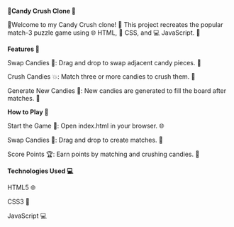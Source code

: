 **🍬Candy Crush Clone 🍭**

🎉Welcome to my Candy Crush clone! 🎉 This project recreates the popular match-3 puzzle game using 🌐 HTML, 🎨 CSS, and 💻 JavaScript. 🍬

**Features 🌟**

Swap Candies 🔄: Drag and drop to swap adjacent candy pieces. 🍭

Crush Candies 💥: Match three or more candies to crush them. 🍬

Generate New Candies 🎉: New candies are generated to fill the board after matches. 🍭

**How to Play 🍭**

Start the Game 🚀: Open index.html in your browser. 🌐

Swap Candies 🍬: Drag and drop to create matches. 🔄

Score Points 🏆: Earn points by matching and crushing candies. 🍭

**Technologies Used 💻**

HTML5 🌐

CSS3 🎨

JavaScript 💻
